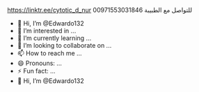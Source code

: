 https://linktr.ee/cytotic_d_nur للتواصل مع الطبيبة
00971553031846
- 👋 Hi, I’m @Edwardo132
- 👀 I’m interested in ...
- 🌱 I’m currently learning ...
- 💞️ I’m looking to collaborate on ...
- 📫 How to reach me ...
- 😄 Pronouns: ...
- ⚡ Fun fact: ...
- 👋 Hi, I’m @Edwardo132
<!---
Edwardo132/Edwardo132 is a ✨ special ✨ repository because its `README.md` (this file) appears on your GitHub profile.
You can click the Preview link to take a look at your changes.
--->
